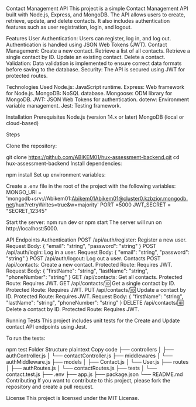 Contact Management API
This project is a simple Contact Management API built with Node.js, Express, and MongoDB. The API allows users to create, retrieve, update, and delete contacts. It also includes authentication features such as user registration, login, and logout.

Features
User Authentication: Users can register, log in, and log out. Authentication is handled using JSON Web Tokens (JWT).
Contact Management:
Create a new contact.
Retrieve a list of all contacts.
Retrieve a single contact by ID.
Update an existing contact.
Delete a contact.
Validation: Data validation is implemented to ensure correct data formats before saving to the database.
Security: The API is secured using JWT for protected routes.

Technologies Used
Node.js: JavaScript runtime.
Express: Web framework for Node.js.
MongoDB: NoSQL database.
Mongoose: ODM library for MongoDB.
JWT: JSON Web Tokens for authentication.
dotenv: Environment variable management.
Jest: Testing framework.

Installation
Prerequisites
Node.js (version 14.x or later)
MongoDB (local or cloud-based)

Steps

Clone the repository:

git clone https://github.com/ABIKEM01/hux-assessment-backend.git
cd hux-assessment-backend
Install dependencies:

npm install
Set up environment variables:

Create a .env file in the root of the project with the following variables:
MONGO_URI = 'mongodb+srv://Abikem01:Abikem01Abikem01@cluster0.kzbzior.mongodb.net/hux?retryWrites=true&w=majority'
PORT =5000
JWT_SECRET = "SECRET_12345"

Start the server:
npm run dev or npm start
The server will run on http://localhost:5000.

API Endpoints
Authentication
POST /api/auth/register: Register a new user.
Request Body: { "email": "string", "password": "string" }
POST /api/auth/login: Log in a user.
Request Body: { "email": "string", "password": "string" }
POST /api/auth/logout: Log out a user.
Contacts
POST /api/contacts: Create a new contact.
Protected Route: Requires JWT.
Request Body: { "firstName": "string", "lastName": "string", "phoneNumber": "string" }
GET /api/contacts: Get all contacts.
Protected Route: Requires JWT.
GET /api/contacts/:id: Get a single contact by ID.
Protected Route: Requires JWT.
PUT /api/contacts/:id: Update a contact by ID.
Protected Route: Requires JWT.
Request Body: { "firstName": "string", "lastName": "string", "phoneNumber": "string" }
DELETE /api/contacts/:id: Delete a contact by ID.
Protected Route: Requires JWT.

Running Tests
This project includes unit tests for the Create and Update contact API endpoints using Jest.

To run the tests:


npm test
Folder Structure
plaintext
Copy code
├── controllers
│   ├── authController.js
│   └── contactController.js
├── middlewares
│   └── authMiddleware.js
├── models
│   ├── Contact.js
│   └── User.js
├── routes
│   ├── authRoutes.js
│   └── contactRoutes.js
├── tests
│   └── contact.test.js
├── .env
├── app.js
├── package.json
└── README.md
Contributing
If you want to contribute to this project, please fork the repository and create a pull request.

License
This project is licensed under the MIT License.

